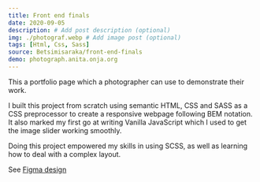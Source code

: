 ```yaml
---
title: Front end finals
date: 2020-09-05
description: # Add post description (optional)
img: ./photograf.webp # Add image post (optional)
tags: [Html, Css, Sass]
source: Betsimisaraka/front-end-finals
demo: photograph.anita.onja.org
---
```


This a portfolio page which a photographer can use to demonstrate their work.

I built this project from scratch using semantic HTML, CSS and SASS as a CSS preprocessor to create a responsive webpage following BEM notation. It also marked my first go at writing Vanilla JavaScript which I used to get the image slider working smoothly.

Doing this project empowered my skills in using SCSS, as well as learning how to deal with a complex layout.

See [Figma design](https://www.figma.com/file/VgF87mULloYb7HZ1EMCRzU/Laaqiq-1-Portfolio-detail-Responsive?node-id=0%3A1)
